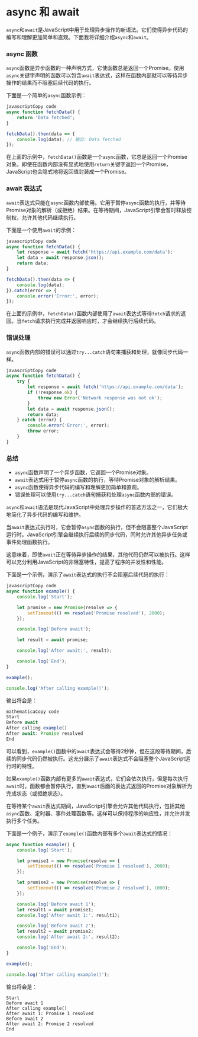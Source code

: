 # async 和 await

`async`和`await`是JavaScript中用于处理异步操作的新语法。它们使得异步代码的编写和理解更加简单和直观。下面我将详细介绍`async`和`await`。

### async 函数

`async`函数是异步函数的一种声明方式，它使函数总是返回一个Promise。使用`async`关键字声明的函数可以包含`await`表达式，这样在函数内部就可以等待异步操作的结果而不阻塞后续代码的执行。

下面是一个简单的`async`函数示例：

```js
javascriptCopy code
async function fetchData() {
    return 'Data fetched';
}

fetchData().then(data => {
    console.log(data); // 输出: Data fetched
});
```

在上面的示例中，`fetchData()`函数是一个`async`函数，它总是返回一个Promise对象。即使在函数内部没有显式地使用`return`关键字返回一个Promise，JavaScript也会隐式地将返回值封装成一个Promise。

### await 表达式

`await`表达式只能在`async`函数内部使用。它用于暂停`async`函数的执行，并等待Promise对象的解析（或拒绝）结果。在等待期间，JavaScript引擎会暂时释放控制权，允许其他代码继续执行。

下面是一个使用`await`的示例：

```js
javascriptCopy code
async function fetchData() {
    let response = await fetch('https://api.example.com/data');
    let data = await response.json();
    return data;
}

fetchData().then(data => {
    console.log(data);
}).catch(error => {
    console.error('Error:', error);
});
```

在上面的示例中，`fetchData()`函数内部使用了`await`表达式等待`fetch`请求的返回。当`fetch`请求执行完成并返回响应时，才会继续执行后续代码。

### 错误处理

`async`函数内部的错误可以通过`try...catch`语句来捕获和处理，就像同步代码一样。

```js
javascriptCopy code
async function fetchData() {
    try {
        let response = await fetch('https://api.example.com/data');
        if (!response.ok) {
            throw new Error('Network response was not ok');
        }
        let data = await response.json();
        return data;
    } catch (error) {
        console.error('Error:', error);
        throw error;
    }
}
```

### 总结

-   `async`函数声明了一个异步函数，它返回一个Promise对象。
-   `await`表达式用于暂停`async`函数的执行，等待Promise对象的解析结果。
-   `async`函数使得异步代码的编写和理解更加简单和直观。
-   错误处理可以使用`try...catch`语句捕获和处理`async`函数内部的错误。

`async`和`await`语法是现代JavaScript中处理异步操作的首选方法之一，它们极大地简化了异步代码的编写和维护。

当`await`表达式执行时，它会暂停`async`函数的执行，但不会阻塞整个JavaScript运行时。JavaScript引擎会继续执行后续的同步代码，同时允许其他异步任务或事件处理函数执行。

这意味着，即使`await`正在等待异步操作的结果，其他代码仍然可以被执行。这样可以充分利用JavaScript的非阻塞特性，提高了程序的并发性和性能。

下面是一个示例，演示了`await`表达式的执行不会阻塞后续代码的执行：

```js
javascriptCopy code
async function example() {
    console.log('Start');

    let promise = new Promise(resolve => {
        setTimeout(() => resolve('Promise resolved'), 2000);
    });

    console.log('Before await');

    let result = await promise;

    console.log('After await:', result);

    console.log('End');
}

example();

console.log('After calling example()');
```

输出将会是：

```js
mathematicaCopy code
Start
Before await
After calling example()
After await: Promise resolved
End
```

可以看到，`example()`函数中的`await`表达式会等待2秒钟，但在这段等待期间，后续的同步代码仍然被执行。这充分展示了`await`表达式不会阻塞整个JavaScript运行时的特性。

如果`example()`函数内部有更多的`await`表达式，它们会依次执行，但是每次执行`await`时，函数都会暂停执行，直到`await`后面的表达式返回的Promise对象解析为完成状态（或拒绝状态）。

在等待某个`await`表达式期间，JavaScript引擎会允许其他代码执行，包括其他`async`函数、定时器、事件处理函数等。这样可以保持程序的响应性，并允许并发执行多个任务。

下面是一个例子，演示了`example()`函数内部有多个`await`表达式的情况：

```js
async function example() {
    console.log('Start');

    let promise1 = new Promise(resolve => {
        setTimeout(() => resolve('Promise 1 resolved'), 2000);
    });

    let promise2 = new Promise(resolve => {
        setTimeout(() => resolve('Promise 2 resolved'), 1000);
    });

    console.log('Before await 1');
    let result1 = await promise1;
    console.log('After await 1:', result1);

    console.log('Before await 2');
    let result2 = await promise2;
    console.log('After await 2:', result2);

    console.log('End');
}

example();

console.log('After calling example()');
```

输出将会是：

```shell
Start
Before await 1
After calling example()
After await 1: Promise 1 resolved
Before await 2
After await 2: Promise 2 resolved
End
```

